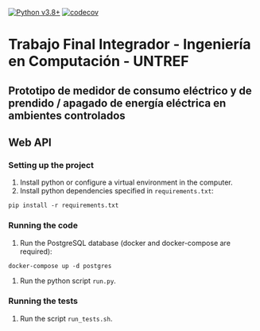 [![Python v3.8+](https://img.shields.io/badge/Python-v3.8%2B-blue)](https://www.python.org/downloads)
[![codecov](https://codecov.io/gh/GabrielMartinMoran/TFI_UNTREF-web_api/branch/master/graph/badge.svg?token=7Q49AKV8DW)](https://codecov.io/gh/GabrielMartinMoran/TFI_UNTREF-web_api)

# Trabajo Final Integrador - Ingeniería en Computación - UNTREF

## Prototipo de medidor de consumo eléctrico y de prendido / apagado de energía eléctrica en ambientes controlados

## Web API

### Setting up the project

1. Install python or configure a virtual environment in the computer.
2. Install python dependencies specified in `requirements.txt`:

```shell
pip install -r requirements.txt
```

### Running the code
1. Run the PostgreSQL database (docker and docker-compose are required):
```shell
docker-compose up -d postgres
```
1. Run the python script `run.py`. 

### Running the tests
1. Run the script `run_tests.sh`.

